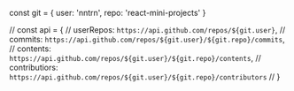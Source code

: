 const git = {
user: 'nntrn',
repo: 'react-mini-projects'
}

// const api = {
// userRepos: `https://api.github.com/repos/${git.user}`,
// commits: `https://api.github.com/repos/${git.user}/${git.repo}/commits`,
// contents: `https://api.github.com/repos/${git.user}/${git.repo}/contents`,
// contributiors: `https://api.github.com/repos/${git.user}/${git.repo}/contributors`
// }
